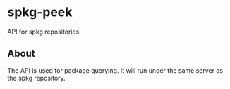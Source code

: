 # spkg-peek
API for spkg repositories

## About
The API is used for package querying. It will run under the same server as the spkg repository.
